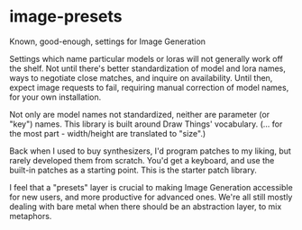 # image-presets
Known, good-enough, settings for Image Generation


Settings which name particular models or loras will not generally work off the shelf. Not until there's better standardization of model and lora names, ways to negotiate close matches, and inquire on availability. Until then, expect image requests to fail, requiring manual correction of model names, for your own installation.

Not only are model names not standardized, neither are parameter (or "key") names. This library is built around Draw Things' vocabulary.
(...  for the most part - width/height are translated to "size".)


Back when I used to buy synthesizers, I'd program patches to my liking, but rarely developed them from scratch. You'd get a keyboard, and use the built-in patches as a starting point. This is the starter patch library.

I feel that a "presets" layer is crucial to making Image Generation accessible for new users, and more productive for advanced ones. We're all still mostly dealing with bare metal when there should be an abstraction layer, to mix metaphors.
